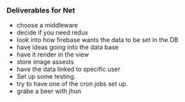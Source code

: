 


### Deliverables for Net 

- choose a middleware 
- decide if you need redux 
- look into how firebase wants the data to be set in the DB 
- have ideas going into the data base 
- have it render in the view 
- store image assests 
- have the data linked to specific user 
- Set up some testing. 
- try to have one of the cron jobs set up.
- grabe a beer with jhun
